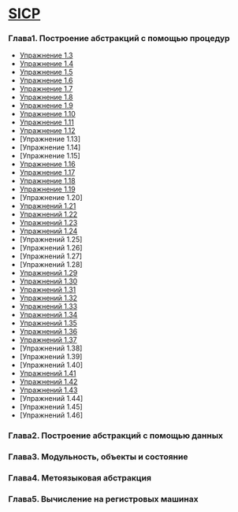 [SICP](https://github.com/sukhorukovmv/SICP)
====================
### Глава1. Построение абстракций с помощью процедур
* [Упражнение 1.3](./chapter1/1.3.md)
* [Упражнение 1.4](./chapter1/1.4.md)
* [Упражнение 1.5](./chapter1/1.5.md)
* [Упражнение 1.6](./chapter1/1.6.md)
* [Упражнение 1.7](./chapter1/1.7.md)
* [Упражнение 1.8](./chapter1/1.8.md)
* [Упражнение 1.9](./chapter1/1.9.md)
* [Упражнение 1.10](./chapter1/1.10.md)
* [Упражнение 1.11](./chapter1/1.11.md)
* [Упражнение 1.12](./chapter1/1.12.md)
* [Упражнение 1.13]
* [Упражнение 1.14]
* [Упражнение 1.15]
* [Упражнение 1.16](./chapter1/1.16.md)
* [Упражнение 1.17](./chapter1/1.17.md)
* [Упражнение 1.18](./chapter1/1.18.md)
* [Упражнение 1.19](./chapter1/1.19.md)
* [Упражнение 1.20]
* [Упражнений 1.21](./chapter1/1.21.md)
* [Упражнений 1.22](./chapter1/1.22.md)
* [Упражнений 1.23](./chapter1/1.23.md)
* [Упражнений 1.24](./chapter1/1.24.md)
* [Упражнений 1.25]
* [Упражнений 1.26]
* [Упражнений 1.27]
* [Упражнений 1.28]
* [Упражнений 1.29](./chapter1/1.29.md)
* [Упражнений 1.30](./chapter1/1.30.md)
* [Упражнений 1.31](./chapter1/1.31.md)
* [Упражнений 1.32](./chapter1/1.32.md)
* [Упражнений 1.33](./chapter1/1.33.md)
* [Упражнений 1.34](./chapter1/1.34.md)
* [Упражнений 1.35](./chapter1/1.35.md)
* [Упражнений 1.36](./chapter1/1.36.md)
* [Упражнений 1.37](./chapter1/1.37.md)
* [Упражнений 1.38]
* [Упражнений 1.39]
* [Упражнений 1.40]
* [Упражнений 1.41](./chapter1/1.41.md)
* [Упражнений 1.42](./chapter1/1.42.md)
* [Упражнений 1.43](./chapter1/1.43.md)
* [Упражнений 1.44]
* [Упражнений 1.45]
* [Упражнений 1.46]
### Глава2. Построение абстракций с помощью данных 
### Глава3. Модульность, объекты и состояние
### Глава4. Метоязыковая абстракция
### Глава5. Вычисление на регистровых машинах
